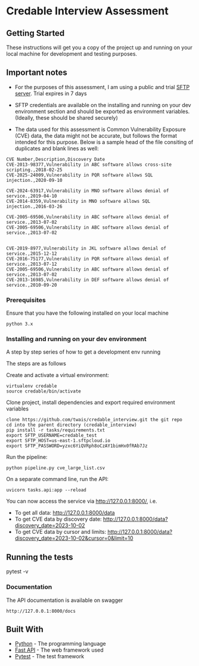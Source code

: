 # Credable Interview Assessment

## Getting Started 

These instructions will get you a copy of the project up and running on your local machine for development and testing purposes.

## Important notes
- For the purposes of this assessment, I am using a public and trial [SFTP server](https://sftpcloud.io/tools/free-sftp-server). Trial expires in 7 days

- SFTP credentials are available on the installing and running on your dev environment section and should be exported as environment variables. (Ideally, these should be shared securely)

- The data used for this assessment is Common Vulnerability Exposure (CVE) data, the data might not be accurate, but follows the format intended for this purpose. Below is a sample head of the file consiting of duplicates and blank lines as well:
```
CVE Number,Description,Discovery Date
CVE-2013-98377,Vulnerability in ABC software allows cross-site scripting.,2018-02-25
CVE-2025-24009,Vulnerability in PQR software allows SQL injection.,2020-09-10

CVE-2024-63917,Vulnerability in MNO software allows denial of service.,2019-04-10
CVE-2014-8359,Vulnerability in MNO software allows SQL injection.,2016-03-26

CVE-2005-69506,Vulnerability in ABC software allows denial of service.,2013-07-02
CVE-2005-69506,Vulnerability in ABC software allows denial of service.,2013-07-02


CVE-2019-8977,Vulnerability in JKL software allows denial of service.,2015-12-12
CVE-2016-75177,Vulnerability in PQR software allows denial of service.,2013-07-12
CVE-2005-69506,Vulnerability in ABC software allows denial of service.,2013-07-02
CVE-2013-16985,Vulnerability in DEF software allows denial of service.,2010-09-20
```

### Prerequisites
Ensure that you have the following installed on your local machine

```
python 3.x
```

### Installing and running on your dev environment

A step by step series of how to get a development env running

The steps are as follows

Create and activate a virtual environment: 
```
virtualenv credable
source credable/bin/activate
```

Clone project, install dependencies and export required environment variables
```
clone https://github.com/twais/credable_interview.git the git repo 
cd into the parent directory (credable_interview)
pip install -r tasks/requirements.txt
export SFTP_USERNAME=credable_test
export SFTP_HOST=us-east-1.sftpcloud.io
export SFTP_PASSWORD=yzxc6YiQVRph8oCzAY1bimHx0fRAb7Jz
```

Run the pipeline:
```
python pipeline.py cve_large_list.csv
```

On a separate command line, run the API:
```
uvicorn tasks.api:app --reload
```

You can now access the service via http://127.0.0.1:8000/, i.e.
- To get all data: http://127.0.0.1:8000/data
- To get CVE data by discovery date: http://127.0.0.1:8000/data?discovery_date=2023-10-02
- To get CVE data by cursor and limits: http://127.0.0.1:8000/data?discovery_date=2023-10-02&cursor=0&limit=10

## Running the tests

pytest -v

### Documentation

The API documentation is available on swagger
```
http://127.0.0.1:8000/docs
```

## Built With
* [Python](https://www.python.org/) - The programming language
* [Fast API](https://pypi.org/project/Flask/) - The web framework used
* [Pytest](https://docs.pytest.org/en/stable/) - The test framework
